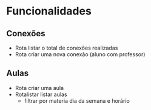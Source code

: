 # Funcionalidades

## Conexões

- Rota listar o total de conexões realizadas
- Rota criar uma nova conexão (aluno com professor)

## Aulas

- Rota criar uma aula
- Rotalistar listar aulas
  - filtrar por materia dia da semana e horário

